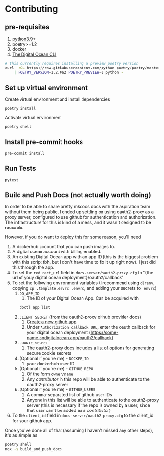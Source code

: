 # Contributing

## pre-requisites

1. [python3.9+](https://realpython.com/installing-python/)
2. [poetry>=1.2](https://python-poetry.org/docs/master/#installation)
3. docker
4. [The Digital Ocean CLI](https://docs.digitalocean.com/reference/doctl/how-to/install/)

```sh
# this currently requires installing a preview poetry version
curl -sSL https://raw.githubusercontent.com/python-poetry/poetry/master/install-poetry.py \
    | POETRY_VERSION=1.2.0a2 POETRY_PREVIEW=1 python -
```

## Set up virtual environment

Create virtual environment and install dependencies

```sh
poetry install
```

Activate virtual environment

```sh
poetry shell
```

## Install pre-commit hooks

```sh
pre-commit install
```

## Run Tests

```sh
pytest
```

## Build and Push Docs (not actually worth doing)

In order to be able to share pretty mkdocs docs with the aspiration team without them being public, I ended up settling on using oauth2-proxy as a proxy server, configured to use github for authentication and authorization. The infrastructure for this is kind of a mess, and it wasn't designed to be reusable.

However, if you do want to deploy this for some reason, you'll need

1. A dockerhub account that you can push images to.
2. A digital ocean account with billing enabled.
3. An existing Digital Ocean app with an app ID (this is the biggest problem with this script tbh, but I don't have time to fix it up right now). I just did this through the app.
4. To set the `redirect_url` field in `docs-server/oauth2-proxy.cfg` to "{the url of youy digital ocean deployment}/oauth2/callback"
5. To set the following environment variables (I recommend using `direnv`, copying `cp .template.envrc .envrc`, and adding your secrets to `.envrc`)
   1. `DO_APP_ID`
      1. The ID of your Digital Ocean App. Can be acquired with
      ```sh
      doctl app list
      ```
   2. `CLIENT_SECRET` (from the [oauth2-proxy github provider docs](https://oauth2-proxy.github.io/oauth2-proxy/docs/configuration/oauth_provider/#github-auth-provider))
      1. [Create a new github app](https://github.com/settings/developers)
      2. Under `Authorization callback URL`, enter the oauth callback for your digital ocean deployment (https://some-name.ondigitalocean.app/oauth2/callback)
   3. `COOKIE_SECRET`
      1. The oauth2-proxy docs includes a [list of options](https://oauth2-proxy.github.io/oauth2-proxy/docs/configuration/overview#generating-a-cookie-secret) for generating secure cookie secrets
   4. (Optional if you're me) - `DOCKER_ID`
      1. your dockerhub user ID
   5. (Optional if you're me) - `GITHUB_REPO`
      1. Of the form `owner/name`
      2. Any _contributor_ in this repo will be able to authenticate to the oauth2-proxy server
   6. (Optional if you're me) - `GITHUB_USERS`
      1. A comma-separated list of github user IDs
      2. Anyone in this list will be able to authenticate to the oauth2-proxy server (this is necessary if the repo is owned by a user, since that user can't be added as a _contributor_)
6. To the `client_id` field in `docs-server/oauth2-proxy.cfg` to the client_id for your github app.

Once you've done all of that (assuming I haven't missed any other steps), it's as simple as

```sh
poetry shell
nox -s build_and_push_docs
```
